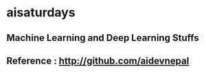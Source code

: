 # aisaturdays

## Machine Learning and Deep Learning Stuffs

## Reference : http://github.com/aidevnepal
